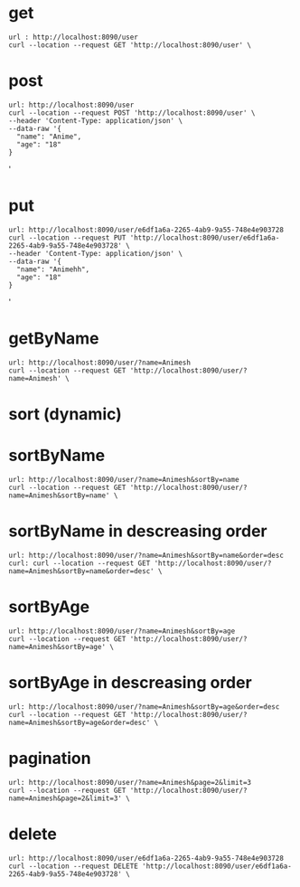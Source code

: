 # get
    url : http://localhost:8090/user
    curl --location --request GET 'http://localhost:8090/user' \
# post
    url: http://localhost:8090/user
    curl --location --request POST 'http://localhost:8090/user' \
    --header 'Content-Type: application/json' \
    --data-raw '{
      "name": "Anime",
      "age": "18"
    }
'
# put
    url: http://localhost:8090/user/e6df1a6a-2265-4ab9-9a55-748e4e903728
    curl --location --request PUT 'http://localhost:8090/user/e6df1a6a-2265-4ab9-9a55-748e4e903728' \
    --header 'Content-Type: application/json' \
    --data-raw '{
      "name": "Animehh",
      "age": "18"
    }
'
# getByName
    url: http://localhost:8090/user/?name=Animesh
    curl --location --request GET 'http://localhost:8090/user/?name=Animesh' \

# sort (dynamic)

  # sortByName
    url: http://localhost:8090/user/?name=Animesh&sortBy=name
    curl --location --request GET 'http://localhost:8090/user/?name=Animesh&sortBy=name' \

  # sortByName in descreasing order
    url: http://localhost:8090/user/?name=Animesh&sortBy=name&order=desc
    curl: curl --location --request GET 'http://localhost:8090/user/?name=Animesh&sortBy=name&order=desc' \

  # sortByAge
    url: http://localhost:8090/user/?name=Animesh&sortBy=age
    curl --location --request GET 'http://localhost:8090/user/?name=Animesh&sortBy=age' \

  # sortByAge in descreasing order
    url: http://localhost:8090/user/?name=Animesh&sortBy=age&order=desc
    curl --location --request GET 'http://localhost:8090/user/?name=Animesh&sortBy=age&order=desc' \

# pagination
    url: http://localhost:8090/user/?name=Animesh&page=2&limit=3
    curl --location --request GET 'http://localhost:8090/user/?name=Animesh&page=2&limit=3' \

# delete
    url: http://localhost:8090/user/e6df1a6a-2265-4ab9-9a55-748e4e903728
    curl --location --request DELETE 'http://localhost:8090/user/e6df1a6a-2265-4ab9-9a55-748e4e903728' \
